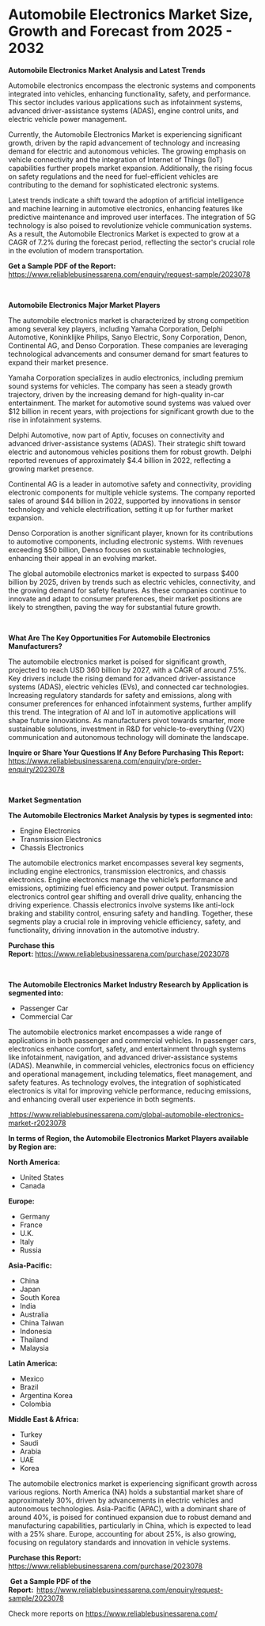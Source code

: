 <p><h1>Automobile Electronics Market Size, Growth and Forecast from 2025 - 2032</h1></p><p><strong>Automobile Electronics Market Analysis and Latest Trends</strong></p>
<p><p>Automobile electronics encompass the electronic systems and components integrated into vehicles, enhancing functionality, safety, and performance. This sector includes various applications such as infotainment systems, advanced driver-assistance systems (ADAS), engine control units, and electric vehicle power management. </p><p>Currently, the Automobile Electronics Market is experiencing significant growth, driven by the rapid advancement of technology and increasing demand for electric and autonomous vehicles. The growing emphasis on vehicle connectivity and the integration of Internet of Things (IoT) capabilities further propels market expansion. Additionally, the rising focus on safety regulations and the need for fuel-efficient vehicles are contributing to the demand for sophisticated electronic systems. </p><p>Latest trends indicate a shift toward the adoption of artificial intelligence and machine learning in automotive electronics, enhancing features like predictive maintenance and improved user interfaces. The integration of 5G technology is also poised to revolutionize vehicle communication systems. As a result, the Automobile Electronics Market is expected to grow at a CAGR of 7.2% during the forecast period, reflecting the sector's crucial role in the evolution of modern transportation.</p></p>
<p><strong>Get a Sample PDF of the Report:&nbsp;</strong> <a href="https://www.reliablebusinessarena.com/enquiry/request-sample/2023078?utm_campaign=2120&utm_medium=2&utm_source=Github&utm_content=ia&utm_term=12022025&utm_id=automobile-electronics">https://www.reliablebusinessarena.com/enquiry/request-sample/2023078</a></p>
<p>&nbsp;</p>
<p><strong>Automobile Electronics Major Market Players</strong></p>
<p><p>The automobile electronics market is characterized by strong competition among several key players, including Yamaha Corporation, Delphi Automotive, Koninklijke Philips, Sanyo Electric, Sony Corporation, Denon, Continental AG, and Denso Corporation. These companies are leveraging technological advancements and consumer demand for smart features to expand their market presence.</p><p>Yamaha Corporation specializes in audio electronics, including premium sound systems for vehicles. The company has seen a steady growth trajectory, driven by the increasing demand for high-quality in-car entertainment. The market for automotive sound systems was valued over $12 billion in recent years, with projections for significant growth due to the rise in infotainment systems.</p><p>Delphi Automotive, now part of Aptiv, focuses on connectivity and advanced driver-assistance systems (ADAS). Their strategic shift toward electric and autonomous vehicles positions them for robust growth. Delphi reported revenues of approximately $4.4 billion in 2022, reflecting a growing market presence.</p><p>Continental AG is a leader in automotive safety and connectivity, providing electronic components for multiple vehicle systems. The company reported sales of around $44 billion in 2022, supported by innovations in sensor technology and vehicle electrification, setting it up for further market expansion.</p><p>Denso Corporation is another significant player, known for its contributions to automotive components, including electronic systems. With revenues exceeding $50 billion, Denso focuses on sustainable technologies, enhancing their appeal in an evolving market.</p><p>The global automobile electronics market is expected to surpass $400 billion by 2025, driven by trends such as electric vehicles, connectivity, and the growing demand for safety features. As these companies continue to innovate and adapt to consumer preferences, their market positions are likely to strengthen, paving the way for substantial future growth.</p></p>
<p>&nbsp;</p>
<p><strong>What Are The Key Opportunities For Automobile Electronics Manufacturers?</strong></p>
<p><p>The automobile electronics market is poised for significant growth, projected to reach USD 360 billion by 2027, with a CAGR of around 7.5%. Key drivers include the rising demand for advanced driver-assistance systems (ADAS), electric vehicles (EVs), and connected car technologies. Increasing regulatory standards for safety and emissions, along with consumer preferences for enhanced infotainment systems, further amplify this trend. The integration of AI and IoT in automotive applications will shape future innovations. As manufacturers pivot towards smarter, more sustainable solutions, investment in R&D for vehicle-to-everything (V2X) communication and autonomous technology will dominate the landscape.</p></p>
<p><strong>Inquire or Share Your Questions If Any Before Purchasing This Report:</strong> <a href="https://www.reliablebusinessarena.com/enquiry/pre-order-enquiry/2023078?utm_campaign=2120&utm_medium=2&utm_source=Github&utm_content=ia&utm_term=12022025&utm_id=automobile-electronics">https://www.reliablebusinessarena.com/enquiry/pre-order-enquiry/2023078</a></p>
<p>&nbsp;</p>
<p><strong>Market Segmentation</strong></p>
<p><strong>The Automobile Electronics Market Analysis by types is segmented into:</strong></p>
<p><ul><li>Engine Electronics</li><li>Transmission Electronics</li><li>Chassis Electronics</li></ul></p>
<p><p>The automobile electronics market encompasses several key segments, including engine electronics, transmission electronics, and chassis electronics. Engine electronics manage the vehicle’s performance and emissions, optimizing fuel efficiency and power output. Transmission electronics control gear shifting and overall drive quality, enhancing the driving experience. Chassis electronics involve systems like anti-lock braking and stability control, ensuring safety and handling. Together, these segments play a crucial role in improving vehicle efficiency, safety, and functionality, driving innovation in the automotive industry.</p></p>
<p><strong>Purchase this Report:&nbsp;</strong><a href="https://www.reliablebusinessarena.com/purchase/2023078?utm_campaign=2120&utm_medium=2&utm_source=Github&utm_content=ia&utm_term=12022025&utm_id=automobile-electronics">https://www.reliablebusinessarena.com/purchase/2023078</a></p>
<p>&nbsp;</p>
<p><strong>The Automobile Electronics Market Industry Research by Application is segmented into:</strong></p>
<p><ul><li>Passenger Car</li><li>Commercial Car</li></ul></p>
<p><p>The automobile electronics market encompasses a wide range of applications in both passenger and commercial vehicles. In passenger cars, electronics enhance comfort, safety, and entertainment through systems like infotainment, navigation, and advanced driver-assistance systems (ADAS). Meanwhile, in commercial vehicles, electronics focus on efficiency and operational management, including telematics, fleet management, and safety features. As technology evolves, the integration of sophisticated electronics is vital for improving vehicle performance, reducing emissions, and enhancing overall user experience in both segments.</p></p>
<p><a href="https://www.reliablebusinessarena.com/global-automobile-electronics-market-r2023078?utm_campaign=2120&utm_medium=2&utm_source=Github&utm_content=ia&utm_term=12022025&utm_id=automobile-electronics">&nbsp;https://www.reliablebusinessarena.com/global-automobile-electronics-market-r2023078</a></p>
<p><strong>In terms of Region, the Automobile Electronics Market Players available by Region are:</strong></p>
<p>
    <p> <strong> North America: </strong>
        <ul>
            <li>United States</li>
            <li>Canada</li>
        </ul>
        </p> 
    <p> <strong> Europe: </strong>
        <ul>
            <li>Germany</li>
            <li>France</li>
            <li>U.K.</li>
            <li>Italy</li>
            <li>Russia</li>
        </ul>
        </p> 
    <p> <strong> Asia-Pacific: </strong>
        <ul>
            <li>China</li>
            <li>Japan</li>
            <li>South Korea</li>
            <li>India</li>
            <li>Australia</li>
            <li>China Taiwan</li>
            <li>Indonesia</li>
            <li>Thailand</li>
            <li>Malaysia</li>
        </ul>
        </p> 
    <p> <strong> Latin America: </strong>
        <ul>
            <li>Mexico</li>
            <li>Brazil</li>
            <li>Argentina Korea</li>
            <li>Colombia</li>
        </ul>
        </p> 
    <p> <strong> Middle East & Africa: </strong>
        <ul>
            <li>Turkey</li>
            <li>Saudi</li>
            <li>Arabia</li>
            <li>UAE</li>
            <li>Korea</li>
        </ul>
    </p>
    </p>
<p><p>The automobile electronics market is experiencing significant growth across various regions. North America (NA) holds a substantial market share of approximately 30%, driven by advancements in electric vehicles and autonomous technologies. Asia-Pacific (APAC), with a dominant share of around 40%, is poised for continued expansion due to robust demand and manufacturing capabilities, particularly in China, which is expected to lead with a 25% share. Europe, accounting for about 25%, is also growing, focusing on regulatory standards and innovation in vehicle systems.</p></p>
<p><strong>Purchase this Report: </strong><a href="https://www.reliablebusinessarena.com/purchase/2023078?utm_campaign=2120&utm_medium=2&utm_source=Github&utm_content=ia&utm_term=12022025&utm_id=automobile-electronics">https://www.reliablebusinessarena.com/purchase/2023078</a></p>
<p>&nbsp;<strong>Get a Sample PDF of the Report:&nbsp;&nbsp;</strong><a href="https://www.reliablebusinessarena.com/enquiry/request-sample/2023078?utm_campaign=2120&utm_medium=2&utm_source=Github&utm_content=ia&utm_term=12022025&utm_id=automobile-electronics">https://www.reliablebusinessarena.com/enquiry/request-sample/2023078</a></p>
<p><strong></strong></p>
<p>Check more reports on <a href="https://www.reliablebusinessarena.com/?utm_campaign=2120&utm_medium=2&utm_source=Github&utm_content=ia&utm_term=12022025&utm_id=automobile-electronics">https://www.reliablebusinessarena.com/</a></p>